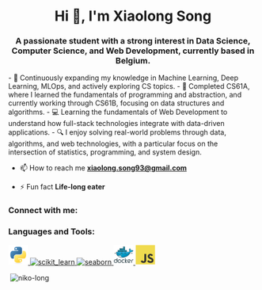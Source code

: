 <h1 align="center">Hi 👋, I'm Xiaolong Song</h1>
<h3 align="center">A passionate student with a strong interest in Data Science, Computer Science, and Web Development, currently based in Belgium.</h3>
- 🤖  Continuously expanding my knowledge in Machine Learning, Deep Learning, MLOps, and actively exploring CS topics.
- 🌱 Completed CS61A, where I learned the fundamentals of programming and abstraction, and currently working through CS61B, focusing on data structures and algorithms.
- 💻 Learning the fundamentals of Web Development to understand how full-stack technologies integrate with data-driven applications.
- 🔍 I enjoy solving real-world problems through data, algorithms, and web technologies, with a particular focus on the intersection of statistics, programming, and system design.

- 📫 How to reach me **xiaolong.song93@gmail.com**

- ⚡ Fun fact **Life-long eater**

<h3 align="left">Connect with me:</h3>
<p align="left">
</p>

<h3 align="left">Languages and Tools:</h3>
<p align="left"> <a href="https://www.python.org" target="_blank" rel="noreferrer"> <img src="https://raw.githubusercontent.com/devicons/devicon/master/icons/python/python-original.svg" alt="python" width="40" height="40"/> </a> <a href="https://scikit-learn.org/" target="_blank" rel="noreferrer"> <img src="https://upload.wikimedia.org/wikipedia/commons/0/05/Scikit_learn_logo_small.svg" alt="scikit_learn" width="40" height="40"/> </a> <a href="https://seaborn.pydata.org/" target="_blank" rel="noreferrer"> <img src="https://seaborn.pydata.org/_images/logo-mark-lightbg.svg" alt="seaborn" width="40" height="40"/> </a> <a href="https://www.docker.com/" target="_blank" rel="noreferrer"> <img src="https://raw.githubusercontent.com/devicons/devicon/master/icons/docker/docker-original-wordmark.svg" alt="docker" width="40" height="40"/> </a> <a href="https://developer.mozilla.org/en-US/docs/Web/JavaScript" target="_blank" rel="noreferrer"> <img src="https://raw.githubusercontent.com/devicons/devicon/master/icons/javascript/javascript-original.svg" alt="javascript" width="40" height="40"/> </a> </p>

<p>&nbsp;<img align="center" src="https://github-readme-stats.vercel.app/api?username=niko-long&show_icons=true&locale=en" alt="niko-long" /></p>
